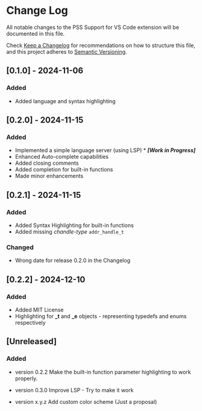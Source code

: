 # Change Log

All notable changes to the PSS Support for VS Code extension will be documented in this file.

Check [Keep a Changelog](http://keepachangelog.com/) for recommendations on how to structure this file, and this project adheres to [Semantic Versioning](https://semver.org/spec/v2.0.0.html).

## [0.1.0] - 2024-11-06

### Added

- Added language and syntax highlighting

## [0.2.0] - 2024-11-15

### Added

- Implemented a simple language server (using LSP) * ***[Work in Progress]***
- Enhanced Auto-complete capabilities
- Added closing comments
- Added completion for built-in functions
- Made minor enhancements

## [0.2.1] - 2024-11-15

### Added

- Added Syntax Highlighting for built-in functions
- Added missing *chandle-type* `addr_handle_t`

### Changed

- Wrong date for release 0.2.0 in the Changelog

## [0.2.2] - 2024-12-10

### Added

- Added MIT License
- Highlighting for **_t** and **_e** objects - representing typedefs and enums respectively

## [Unreleased]

### Added

- version 0.2.2 Make the built-in function parameter highlighting to work properly.

- version 0.3.0 Improve LSP - Try to make it work

- version x.y.z Add custom color scheme (Just a proposal)
